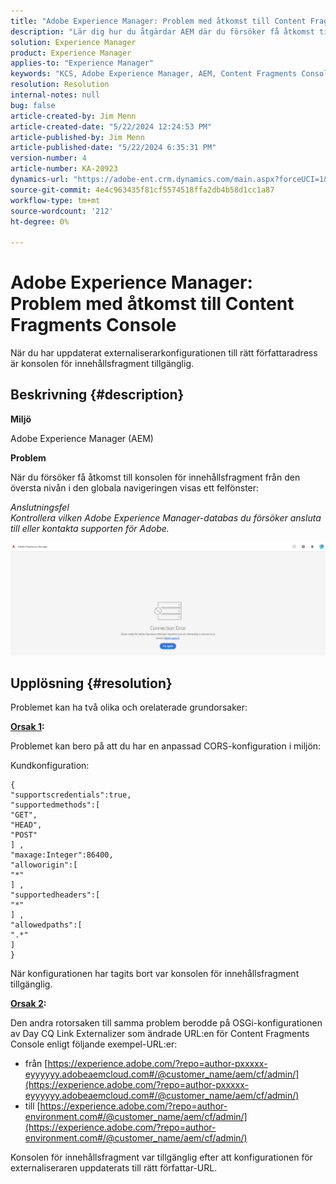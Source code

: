 ```yaml
---
title: "Adobe Experience Manager: Problem med åtkomst till Content Fragments Console"
description: "Lär dig hur du åtgärdar AEM där du försöker få åtkomst till Content Fragments Console från den översta nivån i Global Navigation."
solution: Experience Manager
product: Experience Manager
applies-to: "Experience Manager"
keywords: "KCS, Adobe Experience Manager, AEM, Content Fragments Console, access, Troubleshooting"
resolution: Resolution
internal-notes: null
bug: false
article-created-by: Jim Menn
article-created-date: "5/22/2024 12:24:53 PM"
article-published-by: Jim Menn
article-published-date: "5/22/2024 6:35:31 PM"
version-number: 4
article-number: KA-20923
dynamics-url: "https://adobe-ent.crm.dynamics.com/main.aspx?forceUCI=1&pagetype=entityrecord&etn=knowledgearticle&id=205c3344-3618-ef11-9f8a-6045bd006268"
source-git-commit: 4e4c963435f81cf5574518ffa2db4b58d1cc1a87
workflow-type: tm+mt
source-wordcount: '212'
ht-degree: 0%

---
```


# Adobe Experience Manager: Problem med åtkomst till Content Fragments Console


När du har uppdaterat externaliserarkonfigurationen till rätt författaradress är konsolen för innehållsfragment tillgänglig.

## Beskrivning {#description}


<b>Miljö</b>

Adobe Experience Manager (AEM)

<b>Problem</b>

När du försöker få åtkomst till konsolen för innehållsfragment från den översta nivån i den globala navigeringen visas ett felfönster:

*Anslutningsfel
<br>Kontrollera vilken Adobe Experience Manager-databas du försöker ansluta till eller kontakta supporten för Adobe.*



![](assets/___225c3344-3618-ef11-9f8a-6045bd006268___.png)


## Upplösning {#resolution}


Problemet kan ha två olika och orelaterade grundorsaker:

<b><u>Orsak 1</u>:</b>

Problemet kan bero på att du har en anpassad CORS-konfiguration i miljön:

Kundkonfiguration:




```
{
"supportscredentials":true,
"supportedmethods":[ 
"GET",
"HEAD",
"POST"
] ,
"maxage:Integer":86400,
"alloworigin":[ 
"*"
] ,
"supportedheaders":[ 
"*"
] ,
"allowedpaths":[ 
".*"
] 
}
```




När konfigurationen har tagits bort var konsolen för innehållsfragment tillgänglig.



<b><u>Orsak 2</u>:</b>

Den andra rotorsaken till samma problem berodde på OSGi-konfigurationen av Day CQ Link Externalizer som ändrade URL:en för Content Fragments Console enligt följande exempel-URL:er:

- från [https://experience.adobe.com/?repo=author-pxxxxx-eyyyyyy.adobeaemcloud.com#/@customer_name/aem/cf/admin/](https://experience.adobe.com/?repo=author-pxxxxx-eyyyyyy.adobeaemcloud.com#/@customer_name/aem/cf/admin/)
- till [https://experience.adobe.com/?repo=author-environment.com#/@customer_name/aem/cf/admin/](https://experience.adobe.com/?repo=author-environment.com#/@customer_name/aem/cf/admin/)


Konsolen för innehållsfragment var tillgänglig efter att konfigurationen för externaliseraren uppdaterats till rätt författar-URL.
